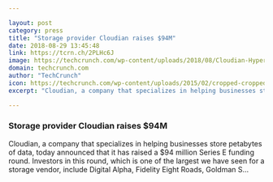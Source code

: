 ```yaml
---

layout: post
category: press
title: "Storage provider Cloudian raises $94M"
date: 2018-08-29 13:45:48
link: https://tcrn.ch/2PLHc6J
image: https://techcrunch.com/wp-content/uploads/2018/08/Cloudian-HyperStore-product.jpg?w=764
domain: techcrunch.com
author: "TechCrunch"
icon: https://techcrunch.com/wp-content/uploads/2015/02/cropped-cropped-favicon-gradient.png?w=180
excerpt: "Cloudian, a company that specializes in helping businesses store petabytes of data, today announced that it has raised a $94 million Series E funding round. Investors in this round, which is one of the largest we have seen for a storage vendor, include Digital Alpha, Fidelity Eight Roads, Goldman S…"

---
```


### Storage provider Cloudian raises $94M

Cloudian, a company that specializes in helping businesses store petabytes of data, today announced that it has raised a $94 million Series E funding round. Investors in this round, which is one of the largest we have seen for a storage vendor, include Digital Alpha, Fidelity Eight Roads, Goldman S…